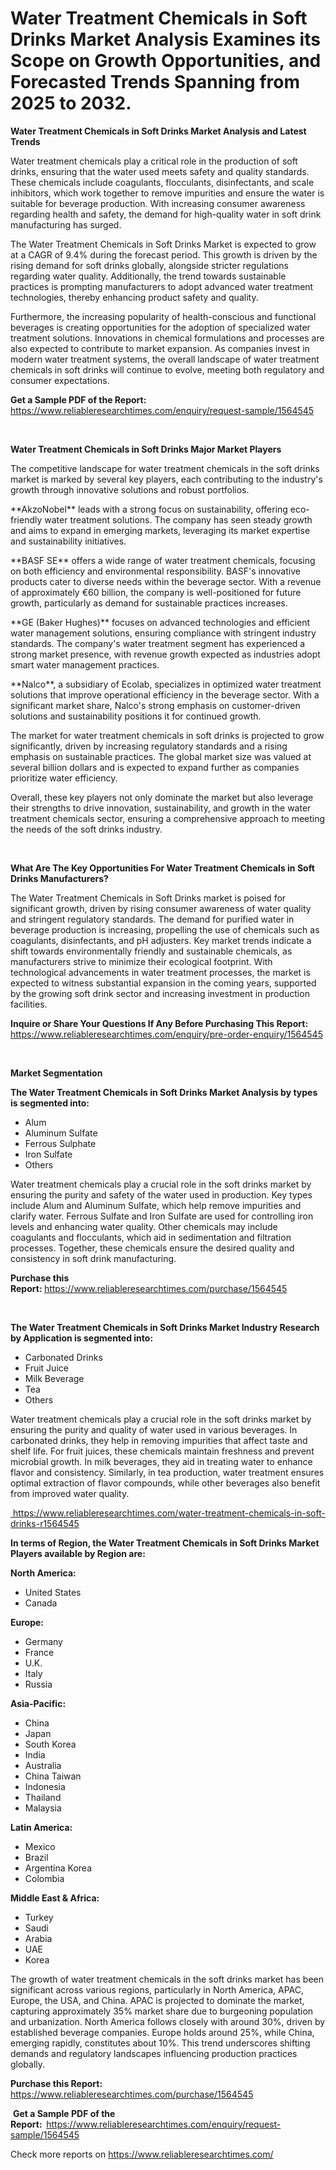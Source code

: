 <p><h1>Water Treatment Chemicals in Soft Drinks Market Analysis Examines its Scope on Growth Opportunities, and Forecasted Trends Spanning from 2025 to 2032.</h1></p><p><strong>Water Treatment Chemicals in Soft Drinks Market Analysis and Latest Trends</strong></p>
<p><p>Water treatment chemicals play a critical role in the production of soft drinks, ensuring that the water used meets safety and quality standards. These chemicals include coagulants, flocculants, disinfectants, and scale inhibitors, which work together to remove impurities and ensure the water is suitable for beverage production. With increasing consumer awareness regarding health and safety, the demand for high-quality water in soft drink manufacturing has surged.</p><p>The Water Treatment Chemicals in Soft Drinks Market is expected to grow at a CAGR of 9.4% during the forecast period. This growth is driven by the rising demand for soft drinks globally, alongside stricter regulations regarding water quality. Additionally, the trend towards sustainable practices is prompting manufacturers to adopt advanced water treatment technologies, thereby enhancing product safety and quality.</p><p>Furthermore, the increasing popularity of health-conscious and functional beverages is creating opportunities for the adoption of specialized water treatment solutions. Innovations in chemical formulations and processes are also expected to contribute to market expansion. As companies invest in modern water treatment systems, the overall landscape of water treatment chemicals in soft drinks will continue to evolve, meeting both regulatory and consumer expectations.</p></p>
<p><strong>Get a Sample PDF of the Report:&nbsp;</strong> <a href="https://www.reliableresearchtimes.com/enquiry/request-sample/1564545?utm_campaign=1581&utm_medium=2&utm_source=Github&utm_content=ia&utm_term=02042025&utm_id=water-treatment-chemicals-in-soft-drinks">https://www.reliableresearchtimes.com/enquiry/request-sample/1564545</a></p>
<p>&nbsp;</p>
<p><strong>Water Treatment Chemicals in Soft Drinks Major Market Players</strong></p>
<p><p>The competitive landscape for water treatment chemicals in the soft drinks market is marked by several key players, each contributing to the industry's growth through innovative solutions and robust portfolios.</p><p>**AkzoNobel** leads with a strong focus on sustainability, offering eco-friendly water treatment solutions. The company has seen steady growth and aims to expand in emerging markets, leveraging its market expertise and sustainability initiatives.</p><p>**BASF SE** offers a wide range of water treatment chemicals, focusing on both efficiency and environmental responsibility. BASF's innovative products cater to diverse needs within the beverage sector. With a revenue of approximately €60 billion, the company is well-positioned for future growth, particularly as demand for sustainable practices increases.</p><p>**GE (Baker Hughes)** focuses on advanced technologies and efficient water management solutions, ensuring compliance with stringent industry standards. The company's water treatment segment has experienced a strong market presence, with revenue growth expected as industries adopt smart water management practices.</p><p>**Nalco**, a subsidiary of Ecolab, specializes in optimized water treatment solutions that improve operational efficiency in the beverage sector. With a significant market share, Nalco's strong emphasis on customer-driven solutions and sustainability positions it for continued growth.</p><p>The market for water treatment chemicals in soft drinks is projected to grow significantly, driven by increasing regulatory standards and a rising emphasis on sustainable practices. The global market size was valued at several billion dollars and is expected to expand further as companies prioritize water efficiency.</p><p>Overall, these key players not only dominate the market but also leverage their strengths to drive innovation, sustainability, and growth in the water treatment chemicals sector, ensuring a comprehensive approach to meeting the needs of the soft drinks industry.</p></p>
<p>&nbsp;</p>
<p><strong>What Are The Key Opportunities For Water Treatment Chemicals in Soft Drinks Manufacturers?</strong></p>
<p><p>The Water Treatment Chemicals in Soft Drinks market is poised for significant growth, driven by rising consumer awareness of water quality and stringent regulatory standards. The demand for purified water in beverage production is increasing, propelling the use of chemicals such as coagulants, disinfectants, and pH adjusters. Key market trends indicate a shift towards environmentally friendly and sustainable chemicals, as manufacturers strive to minimize their ecological footprint. With technological advancements in water treatment processes, the market is expected to witness substantial expansion in the coming years, supported by the growing soft drink sector and increasing investment in production facilities.</p></p>
<p><strong>Inquire or Share Your Questions If Any Before Purchasing This Report:</strong> <a href="https://www.reliableresearchtimes.com/enquiry/pre-order-enquiry/1564545?utm_campaign=1581&utm_medium=2&utm_source=Github&utm_content=ia&utm_term=02042025&utm_id=water-treatment-chemicals-in-soft-drinks">https://www.reliableresearchtimes.com/enquiry/pre-order-enquiry/1564545</a></p>
<p>&nbsp;</p>
<p><strong>Market Segmentation</strong></p>
<p><strong>The Water Treatment Chemicals in Soft Drinks Market Analysis by types is segmented into:</strong></p>
<p><ul><li>Alum</li><li>Aluminum Sulfate</li><li>Ferrous Sulphate</li><li>Iron Sulfate</li><li>Others</li></ul></p>
<p><p>Water treatment chemicals play a crucial role in the soft drinks market by ensuring the purity and safety of the water used in production. Key types include Alum and Aluminum Sulfate, which help remove impurities and clarify water. Ferrous Sulfate and Iron Sulfate are used for controlling iron levels and enhancing water quality. Other chemicals may include coagulants and flocculants, which aid in sedimentation and filtration processes. Together, these chemicals ensure the desired quality and consistency in soft drink manufacturing.</p></p>
<p><strong>Purchase this Report:&nbsp;</strong><a href="https://www.reliableresearchtimes.com/purchase/1564545?utm_campaign=1581&utm_medium=2&utm_source=Github&utm_content=ia&utm_term=02042025&utm_id=water-treatment-chemicals-in-soft-drinks">https://www.reliableresearchtimes.com/purchase/1564545</a></p>
<p>&nbsp;</p>
<p><strong>The Water Treatment Chemicals in Soft Drinks Market Industry Research by Application is segmented into:</strong></p>
<p><ul><li>Carbonated Drinks</li><li>Fruit Juice</li><li>Milk Beverage</li><li>Tea</li><li>Others</li></ul></p>
<p><p>Water treatment chemicals play a crucial role in the soft drinks market by ensuring the purity and quality of water used in various beverages. In carbonated drinks, they help in removing impurities that affect taste and shelf life. For fruit juices, these chemicals maintain freshness and prevent microbial growth. In milk beverages, they aid in treating water to enhance flavor and consistency. Similarly, in tea production, water treatment ensures optimal extraction of flavor compounds, while other beverages also benefit from improved water quality.</p></p>
<p><a href="https://www.reliableresearchtimes.com/water-treatment-chemicals-in-soft-drinks-r1564545?utm_campaign=1581&utm_medium=2&utm_source=Github&utm_content=ia&utm_term=02042025&utm_id=water-treatment-chemicals-in-soft-drinks">&nbsp;https://www.reliableresearchtimes.com/water-treatment-chemicals-in-soft-drinks-r1564545</a></p>
<p><strong>In terms of Region, the Water Treatment Chemicals in Soft Drinks Market Players available by Region are:</strong></p>
<p>
    <p> <strong> North America: </strong>
        <ul>
            <li>United States</li>
            <li>Canada</li>
        </ul>
        </p> 
    <p> <strong> Europe: </strong>
        <ul>
            <li>Germany</li>
            <li>France</li>
            <li>U.K.</li>
            <li>Italy</li>
            <li>Russia</li>
        </ul>
        </p> 
    <p> <strong> Asia-Pacific: </strong>
        <ul>
            <li>China</li>
            <li>Japan</li>
            <li>South Korea</li>
            <li>India</li>
            <li>Australia</li>
            <li>China Taiwan</li>
            <li>Indonesia</li>
            <li>Thailand</li>
            <li>Malaysia</li>
        </ul>
        </p> 
    <p> <strong> Latin America: </strong>
        <ul>
            <li>Mexico</li>
            <li>Brazil</li>
            <li>Argentina Korea</li>
            <li>Colombia</li>
        </ul>
        </p> 
    <p> <strong> Middle East & Africa: </strong>
        <ul>
            <li>Turkey</li>
            <li>Saudi</li>
            <li>Arabia</li>
            <li>UAE</li>
            <li>Korea</li>
        </ul>
    </p>
    </p>
<p><p>The growth of water treatment chemicals in the soft drinks market has been significant across various regions, particularly in North America, APAC, Europe, the USA, and China. APAC is projected to dominate the market, capturing approximately 35% market share due to burgeoning population and urbanization. North America follows closely with around 30%, driven by established beverage companies. Europe holds around 25%, while China, emerging rapidly, constitutes about 10%. This trend underscores shifting demands and regulatory landscapes influencing production practices globally.</p></p>
<p><strong>Purchase this Report: </strong><a href="https://www.reliableresearchtimes.com/purchase/1564545?utm_campaign=1581&utm_medium=2&utm_source=Github&utm_content=ia&utm_term=02042025&utm_id=water-treatment-chemicals-in-soft-drinks">https://www.reliableresearchtimes.com/purchase/1564545</a></p>
<p>&nbsp;<strong>Get a Sample PDF of the Report:&nbsp;&nbsp;</strong><a href="https://www.reliableresearchtimes.com/enquiry/request-sample/1564545?utm_campaign=1581&utm_medium=2&utm_source=Github&utm_content=ia&utm_term=02042025&utm_id=water-treatment-chemicals-in-soft-drinks">https://www.reliableresearchtimes.com/enquiry/request-sample/1564545</a></p>
<p><strong></strong></p>
<p>Check more reports on <a href="https://www.reliableresearchtimes.com/?utm_campaign=1581&utm_medium=2&utm_source=Github&utm_content=ia&utm_term=02042025&utm_id=water-treatment-chemicals-in-soft-drinks">https://www.reliableresearchtimes.com/</a></p>